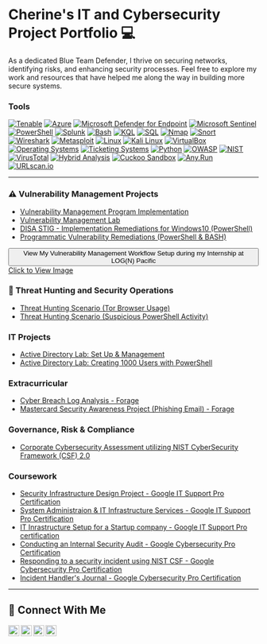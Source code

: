 # Cherine's IT and Cybersecurity Project Portfolio 💻

As a dedicated Blue Team Defender, I thrive on securing networks, identifying risks, and enhancing security processes. Feel free to explore my work and resources that have helped me along the way in building more secure systems.

### Tools

[![Tenable](https://img.shields.io/badge/-Tenable-0082FC?logo=tenable)](https://www.tenable.com/) [![Azure](https://img.shields.io/badge/-Azure-0078D4?logo=microsoftazure)](https://azure.microsoft.com/) [![Microsoft Defender for Endpoint](https://img.shields.io/badge/-Microsoft%20Defender%20for%20Endpoint-008272?logo=microsoft)](https://www.microsoft.com/en-us/microsoft-365/security/endpoint-defender) [![Microsoft Sentinel](https://img.shields.io/badge/-Microsoft%20Sentinel-004C97?logo=microsoft)](https://azure.microsoft.com/en-us/services/azure-sentinel/) [![PowerShell](https://img.shields.io/badge/-PowerShell-5391FE?logo=powershell)](https://learn.microsoft.com/en-us/powershell/) [![Splunk](https://img.shields.io/badge/-Splunk-000000?logo=splunk)](https://www.splunk.com/) [![Bash](https://img.shields.io/badge/-Bash-4EAA25?logo=gnu-bash)](https://www.gnu.org/software/bash/) [![KQL](https://img.shields.io/badge/-KQL-3C9E00?logo=microsoft)](https://docs.microsoft.com/en-us/azure/data-explorer/kusto/query/) [![SQL](https://img.shields.io/badge/-SQL-4479A1?logo=microsoftsqlserver)](https://www.microsoft.com/en-us/sql-server) [![Nmap](https://img.shields.io/badge/-Nmap-00A300?logo=nmap)](https://nmap.org/) [![Snort](https://img.shields.io/badge/-Snort-EE0000?logo=snort)](https://www.snort.org/) [![Wireshark](https://img.shields.io/badge/-Wireshark-1679A1?logo=wireshark)](https://www.wireshark.org/) [![Metasploit](https://img.shields.io/badge/-Metasploit-6A1E1E?logo=metasploit)](https://www.metasploit.com/) [![Linux](https://img.shields.io/badge/-Linux-FCC624?logo=linux)](https://www.kernel.org/) [![Kali Linux](https://img.shields.io/badge/-Kali%20Linux-557C87?logo=kali-linux)](https://www.kali.org/) [![VirtualBox](https://img.shields.io/badge/-VirtualBox-1E1E1E?logo=virtualbox)](https://www.virtualbox.org/) [![Operating Systems](https://img.shields.io/badge/-Operating%20Systems-0078D4?logo=windows)](https://en.wikipedia.org/wiki/Operating_system) [![Ticketing Systems](https://img.shields.io/badge/-Ticketing%20Systems-00A4EF?logo=trello)](https://en.wikipedia.org/wiki/Help_desk_software) [![Python](https://img.shields.io/badge/-Python-3776AB?logo=python)](https://www.python.org/) [![OWASP](https://img.shields.io/badge/-OWASP-6B6B6B?logo=owasp)](https://owasp.org/) [![NIST](https://img.shields.io/badge/-NIST-003B5C?logo=nist)](https://www.nist.gov/) [![VirusTotal](https://img.shields.io/badge/-VirusTotal-FFD400?logo=virustotal)](https://www.virustotal.com/) [![Hybrid Analysis](https://img.shields.io/badge/-Hybrid%20Analysis-00A1E4?logo=google)](https://www.hybrid-analysis.com/) [![Cuckoo Sandbox](https://img.shields.io/badge/-Cuckoo%20Sandbox-00A8B3?logo=github)](https://cuckoosandbox.org/) [![Any.Run](https://img.shields.io/badge/-Any%20Run-4CAF50?logo=google)](https://any.run/) [![URLscan.io](https://img.shields.io/badge/-URLscan.io-000000?logo=urlscan)](https://urlscan.io/)

<hr/> 

### ⚠️ Vulnerability Management Projects

- [Vulnerability Management Program Implementation](https://github.com/cherinejoseph/vulnerability-management-1)
- [Vulnerability Management Lab](https://github.com/cherinejoseph/vulnerability-management)
- [DISA STIG - Implementation Remediations for Windows10 (PowerShell)](https://github.com/cherinejoseph/STIG-Implementation-Remediations-Win10/blob/main/README.md)
- [Programmatic Vulnerability Remediations (PowerShell & BASH)](https://github.com/cherinejoseph/programmatic-vulnerability-remediations/tree/main/automation-scripts)


<!-- Dropdown Section for Image -->
<div class="dropdown">
  <button class="dropdown-button">
    View My Vulnerability Management Workflow Setup during my Internship at LOG(N) Pacific
  </button>
  <div class="dropdown-content">
    <a href="https://github.com/user-attachments/assets/43038d92-7125-4ff9-b466-0ab013bc9fa6" target="_blank">
      Click to View Image
    </a>
  </div>
</div>


### 🚨 Threat Hunting and Security Operations

- [Threat Hunting Scenario (Tor Browser Usage)](https://github.com/cherinejoseph/threat-hunting-scenario-tor)
- [Threat Hunting Scenario (Suspicious PowerShell Activity)](https://github.com/cherinejoseph/threat-hunting-scenario-powershell)


### IT Projects

- [Active Directory Lab: Set Up & Management](https://github.com/cherinejoseph/Active-Directory-Lab)
- [Active Directory Lab: Creating 1000 Users with PowerShell](https://github.com/cherinejoseph/Active-Directory)

### Extracurricular

- [Cyber Breach Log Analysis - Forage](https://github.com/cherinejoseph/cybersecurity-breach-simulation)
- [Mastercard Security Awareness Project (Phishing Email) - Forage](https://github.com/cherinejoseph/phishing-email-simulation)

### Governance, Risk & Compliance

- [Corporate Cybersecurity Assessment utilizing NIST CyberSecurity Framework (CSF) 2.0](https://github.com/cherinejoseph/grc-project-nist-csf)

### Coursework

- [Security Infrastructure Design Project - Google IT Support Pro Certification](https://github.com/cherinejoseph/culture-of-security)
- [System Administraion & IT Infrastructure Services - Google IT Support Pro Certification](https://github.com/cherinejoseph/system-administration)
- [IT Inrastructure Setup for a Startup company - Google IT Support Pro certification](https://github.com/cherinejoseph/setting-up-it-infrastructure)
- [Conducting an Internal Security Audit - Google Cybersecurity Pro Certification](https://github.com/cherinejoseph/security-audit)
- [Responding to a security incident using NIST CSF - Google Cybersecurity Pro Certification](https://github.com/cherinejoseph/incident-response-nist-csf)
- [Incident Handler's Journal - Google Cybersecurity Pro Certification](https://github.com/cherinejoseph/incident-documentation)



<hr/>

## 🤳 Connect With Me

[<img align="left" alt="___________ | YouTube" width="22px" src="https://cdn.jsdelivr.net/npm/simple-icons@v3/icons/youtube.svg" />][youtube]
[<img align="left" alt="___________ | Twitter" width="22px" src="https://cdn.jsdelivr.net/npm/simple-icons@v3/icons/twitter.svg" />][twitter]
[<img align="left" alt=" cherine-jospeh| LinkedIn" width="22px" src="https://cdn.jsdelivr.net/npm/simple-icons@v3/icons/linkedin.svg" />][linkedin]
[<img align="left" alt="___________ | Instagram" width="22px" src="https://cdn.jsdelivr.net/npm/simple-icons@v3/icons/instagram.svg" />][instagram]

[twitter]: https://twitter.com/___________
[youtube]: https://www.youtube.com/c/___________
[instagram]: https://www.instagram.com/___________
[linkedin]: https://linkedin.com/in/cherine-joseph
<!--
<img width="35" alt="image" src="https://github.com/user-attachments/assets/2f41c7cd-5ea8-4475-b451-a37161b6c3fb"> 
<img width="35" alt="image" src="https://github.com/user-attachments/assets/77649969-9910-4994-8b96-74a116cfb2a8">
-->

